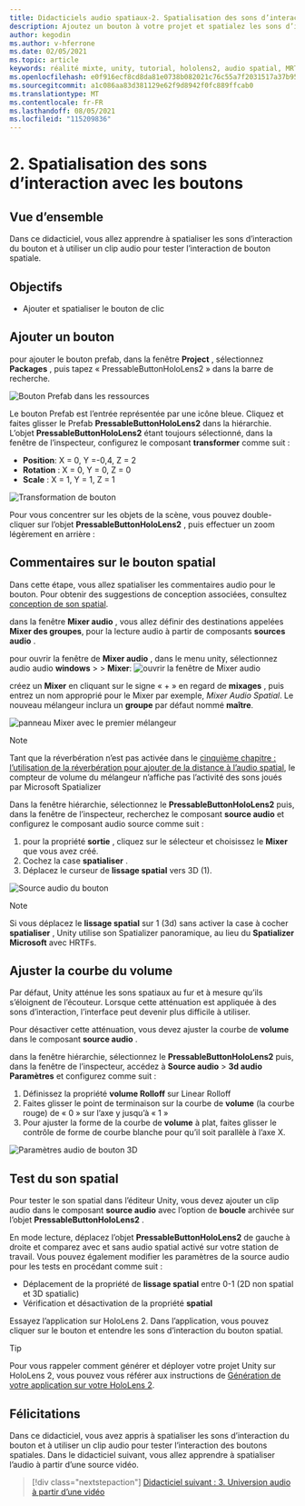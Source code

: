 ```yaml
---
title: Didacticiels audio spatiaux-2. Spatialisation des sons d’interaction avec les boutons
description: Ajoutez un bouton à votre projet et spatialez les sons d’interaction du bouton.
author: kegodin
ms.author: v-hferrone
ms.date: 02/05/2021
ms.topic: article
keywords: réalité mixte, unity, tutorial, hololens2, audio spatial, MRTK, boîte à outils de réalité mixte, UWP, Windows 10, HRTF, fonction de transfert liée aux têtes, réverbération, Microsoft Spatializer, prefabs, courbe de volume
ms.openlocfilehash: e0f916ecf8cd8da81e0738b082021c76c55a7f2031517a37b959575e1b21ce16
ms.sourcegitcommit: a1c086aa83d381129e62f9d8942f0fc889ffcab0
ms.translationtype: MT
ms.contentlocale: fr-FR
ms.lasthandoff: 08/05/2021
ms.locfileid: "115209836"
---
```

# <a name="2-spatializing-button-interaction-sounds"></a>2. Spatialisation des sons d’interaction avec les boutons

## <a name="overview"></a>Vue d’ensemble

Dans ce didacticiel, vous allez apprendre à spatialiser les sons d’interaction du bouton et à utiliser un clip audio pour tester l’interaction de bouton spatiale.  

## <a name="objectives"></a>Objectifs

* Ajouter et spatialiser le bouton de clic

## <a name="add-a-button"></a>Ajouter un bouton

pour ajouter le bouton prefab, dans la fenêtre **Project** , sélectionnez **Packages** , puis tapez « PressableButtonHoloLens2 » dans la barre de recherche.

![Bouton Prefab dans les ressources](images/spatial-audio/spatial-audio-02-section1-step1-1.PNG)

Le bouton Prefab est l’entrée représentée par une icône bleue. Cliquez et faites glisser le Prefab **PressableButtonHoloLens2** dans la hiérarchie. L’objet **PressableButtonHoloLens2** étant toujours sélectionné, dans la fenêtre de l’inspecteur, configurez le composant **transformer** comme suit :

* **Position**: X = 0, Y =-0,4, Z = 2
* **Rotation** : X = 0, Y = 0, Z = 0
* **Scale** : X = 1, Y = 1, Z = 1

![Transformation de bouton](images/spatial-audio/spatial-audio-02-section1-step1-2.PNG)

Pour vous concentrer sur les objets de la scène, vous pouvez double-cliquer sur l’objet **PressableButtonHoloLens2** , puis effectuer un zoom légèrement en arrière :

## <a name="spatialize-button-feedback"></a>Commentaires sur le bouton spatial

Dans cette étape, vous allez spatialiser les commentaires audio pour le bouton. Pour obtenir des suggestions de conception associées, consultez [conception de son spatial](../../../design/spatial-sound-design.md).

dans la fenêtre **Mixer audio** , vous allez définir des destinations appelées **Mixer des groupes**, pour la lecture audio à partir de composants **sources audio** .

pour ouvrir la fenêtre de **Mixer audio** , dans le menu unity, sélectionnez audio audio **windows**  >    >  **Mixer**: ![ ouvrir la fenêtre de Mixer audio](images/spatial-audio/spatial-audio-02-section2-step1-1.PNG)

 créez un **Mixer** en cliquant sur le signe « + » en regard de **mixages** , puis entrez un nom approprié pour le Mixer par exemple, _Mixer Audio Spatial_. Le nouveau mélangeur inclura un **groupe** par défaut nommé **maître**.

![panneau Mixer avec le premier mélangeur](images/spatial-audio/spatial-audio-02-section2-step1-2.PNG)

> [!NOTE]
> Tant que la réverbération n’est pas activée dans le [cinquième chapitre : l’utilisation de la réverbération pour ajouter de la distance à l’audio spatial](unity-spatial-audio-ch5.md), le compteur de volume du mélangeur n’affiche pas l’activité des sons joués par Microsoft Spatializer

Dans la fenêtre hiérarchie, sélectionnez le **PressableButtonHoloLens2** puis, dans la fenêtre de l’inspecteur, recherchez le composant **source audio** et configurez le composant audio source comme suit :

1. pour la propriété **sortie** , cliquez sur le sélecteur et choisissez le **Mixer** que vous avez créé.
2. Cochez la case **spatialiser** .
3. Déplacez le curseur de **lissage spatial** vers 3D (1).

![Source audio du bouton](images/spatial-audio/spatial-audio-02-section2-step1-3.PNG)

> [!NOTE]
> Si vous déplacez le **lissage spatial** sur 1 (3d) sans activer la case à cocher **spatialiser** , Unity utilise son Spatializer panoramique, au lieu du **Spatializer Microsoft** avec HRTFs.

## <a name="adjust-the-volume-curve"></a>Ajuster la courbe du volume

Par défaut, Unity atténue les sons spatiaux au fur et à mesure qu’ils s’éloignent de l’écouteur. Lorsque cette atténuation est appliquée à des sons d’interaction, l’interface peut devenir plus difficile à utiliser.

Pour désactiver cette atténuation, vous devez ajuster la courbe de **volume** dans le composant **source audio** .

dans la fenêtre hiérarchie, sélectionnez le **PressableButtonHoloLens2** puis, dans la fenêtre de l’inspecteur, accédez à **Source audio**  >  **3d audio Paramètres** et configurez comme suit :

1. Définissez la propriété **volume Rolloff** sur Linear Rolloff
2. Faites glisser le point de terminaison sur la courbe de **volume** (la courbe rouge) de « 0 » sur l’axe y jusqu’à « 1 »
3. Pour ajuster la forme de la courbe de **volume** à plat, faites glisser le contrôle de forme de courbe blanche pour qu’il soit parallèle à l’axe X.

![Paramètres audio de bouton 3D](images/spatial-audio/spatial-audio-02-section3-step1-1.PNG)

## <a name="testing-the-spatialize-audio"></a>Test du son spatial

Pour tester le son spatial dans l’éditeur Unity, vous devez ajouter un clip audio dans le composant **source audio** avec l’option de **boucle** archivée sur l’objet **PressableButtonHoloLens2** .

En mode lecture, déplacez l’objet **PressableButtonHoloLens2** de gauche à droite et comparez avec et sans audio spatial activé sur votre station de travail. Vous pouvez également modifier les paramètres de la source audio pour les tests en procédant comme suit :

* Déplacement de la propriété de **lissage spatial** entre 0-1 (2D non spatial et 3D spatialic)
* Vérification et désactivation de la propriété **spatial**

Essayez l’application sur HoloLens 2. Dans l’application, vous pouvez cliquer sur le bouton et entendre les sons d’interaction du bouton spatial.

> [!TIP]
> Pour vous rappeler comment générer et déployer votre projet Unity sur HoloLens 2, vous pouvez vous référer aux instructions de [Génération de votre application sur votre HoloLens 2](mr-learning-base-02.md#building-your-application-to-your-hololens-2).

## <a name="congratulations"></a>Félicitations

Dans ce didacticiel, vous avez appris à spatialiser les sons d’interaction du bouton et à utiliser un clip audio pour tester l’interaction des boutons spatiales. Dans le didacticiel suivant, vous allez apprendre à spatialiser l’audio à partir d’une source vidéo.

> [!div class="nextstepaction"]
> [Didacticiel suivant : 3. Universion audio à partir d’une vidéo](unity-spatial-audio-ch3.md)
